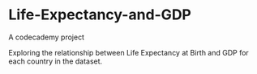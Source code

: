# Life-Expectancy-and-GDP
A codecademy project

Exploring the relationship between Life Expectancy at Birth and GDP for each country in the dataset.
